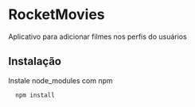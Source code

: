 # RocketMovies

Aplicativo para adicionar filmes nos perfis do usuários

## Instalação

Instale node_modules com npm

```bash
  npm install
```
